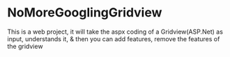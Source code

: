 NoMoreGooglingGridview
======================

This is a web project, it will take the aspx coding of a Gridview(ASP.Net) as input, understands it, &amp; then you can add features, remove the features of the gridview
